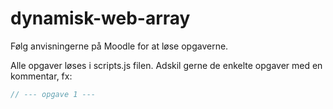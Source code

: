 # dynamisk-web-array
Følg anvisningerne på Moodle for at løse opgaverne.

Alle opgaver løses i scripts.js filen. 
Adskil gerne de enkelte opgaver med en kommentar, fx: 
```js
// --- opgave 1 ---
```

